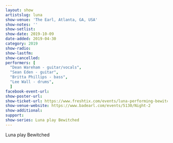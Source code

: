 ```yaml
---
layout: show
artistslug: luna
show-venue: 'The Earl, Atlanta, GA, USA'
show-notes: ''
show-setlist: 
show-date: 2019-10-09
date-added: 2019-04-30
category: 2019
show-radio: 
show-lastfm: 
show-cancelled: 
performers: [
  "Dean Wareham - guitar/vocals",
  "Sean Eden - guitar",
  "Britta Phillips - bass",
  "Lee Wall - drums",
  ]
facebook-event-url: 
show-poster-url: 
show-ticket-url: https://www.freshtix.com/events/luna-performing-bewitched--the-earl
show-venue-website: https://www.badearl.com/events/5130/Night-2
show-additional: 
support:
show-series: Luna play Bewitched
---
```

Luna play Bewitched

